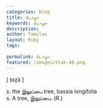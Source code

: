 ```yaml
---
categories: blog
title: டொழா
keywords: டொழா
description: 
author: Tamilan
layout: Ruby
tags: 
 
permalink: டொழா
featured: /images/ttak-48.png
---
```

  
[ ṭoẕā ]  
  
s. the இலுப்பை tree, bassia longifolia  
s. A tree, இலுப்பை. (R.)